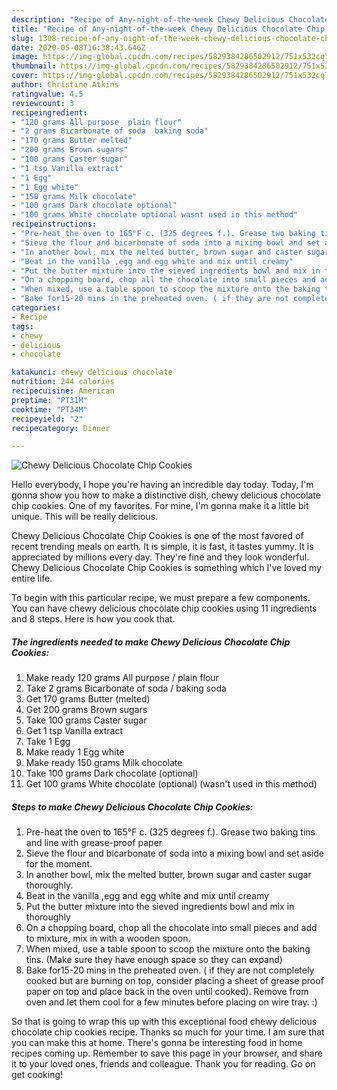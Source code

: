 ```yaml
---
description: "Recipe of Any-night-of-the-week Chewy Delicious Chocolate Chip Cookies"
title: "Recipe of Any-night-of-the-week Chewy Delicious Chocolate Chip Cookies"
slug: 1308-recipe-of-any-night-of-the-week-chewy-delicious-chocolate-chip-cookies
date: 2020-05-08T16:38:43.646Z
image: https://img-global.cpcdn.com/recipes/5829384286502912/751x532cq70/chewy-delicious-chocolate-chip-cookies-recipe-main-photo.jpg
thumbnail: https://img-global.cpcdn.com/recipes/5829384286502912/751x532cq70/chewy-delicious-chocolate-chip-cookies-recipe-main-photo.jpg
cover: https://img-global.cpcdn.com/recipes/5829384286502912/751x532cq70/chewy-delicious-chocolate-chip-cookies-recipe-main-photo.jpg
author: Christine Atkins
ratingvalue: 4.5
reviewcount: 3
recipeingredient:
- "120 grams All purpose  plain flour"
- "2 grams Bicarbonate of soda  baking soda"
- "170 grams Butter melted"
- "200 grams Brown sugars"
- "100 grams Caster sugar"
- "1 tsp Vanilla extract"
- "1 Egg"
- "1 Egg white"
- "150 grams Milk chocolate"
- "100 grams Dark chocolate optional"
- "100 grams White chocolate optional wasnt used in this method"
recipeinstructions:
- "Pre-heat the oven to 165°F c. (325 degrees f.). Grease two baking tins and line with grease-proof paper"
- "Sieve the flour and bicarbonate of soda into a mixing bowl and set aside for the moment."
- "In another bowl, mix the melted butter, brown sugar and caster sugar thoroughly."
- "Beat in the vanilla ,egg and egg white and mix until creamy"
- "Put the butter mixture into the sieved ingredients bowl and mix in thoroughly"
- "On a chopping board, chop all the chocolate into small pieces and add to mixture, mix in with a wooden spoon."
- "When mixed, use a table spoon to scoop the mixture onto the baking tins. (Make sure they have enough space so they can expand)"
- "Bake for15-20 mins in the preheated oven. ( if they are not completely cooked but are burning on top, consider placing a sheet of grease proof paper on top and place back in the oven until cooked). Remove from oven and let them cool for a few minutes before placing on wire tray. :)"
categories:
- Recipe
tags:
- chewy
- delicious
- chocolate

katakunci: chewy delicious chocolate 
nutrition: 244 calories
recipecuisine: American
preptime: "PT31M"
cooktime: "PT34M"
recipeyield: "2"
recipecategory: Dinner

---
```



![Chewy Delicious Chocolate Chip Cookies](https://img-global.cpcdn.com/recipes/5829384286502912/751x532cq70/chewy-delicious-chocolate-chip-cookies-recipe-main-photo.jpg)

Hello everybody, I hope you're having an incredible day today. Today, I'm gonna show you how to make a distinctive dish, chewy delicious chocolate chip cookies. One of my favorites. For mine, I'm gonna make it a little bit unique. This will be really delicious.

Chewy Delicious Chocolate Chip Cookies is one of the most favored of recent trending meals on earth. It is simple, it is fast, it tastes yummy. It is appreciated by millions every day. They're fine and they look wonderful. Chewy Delicious Chocolate Chip Cookies is something which I've loved my entire life.




To begin with this particular recipe, we must prepare a few components. You can have chewy delicious chocolate chip cookies using 11 ingredients and 8 steps. Here is how you cook that.

<!--inarticleads1-->

##### The ingredients needed to make Chewy Delicious Chocolate Chip Cookies:

1. Make ready 120 grams All purpose / plain flour
1. Take 2 grams Bicarbonate of soda / baking soda
1. Get 170 grams Butter (melted)
1. Get 200 grams Brown sugars
1. Take 100 grams Caster sugar
1. Get 1 tsp Vanilla extract
1. Take 1 Egg
1. Make ready 1 Egg white
1. Make ready 150 grams Milk chocolate
1. Take 100 grams Dark chocolate (optional)
1. Get 100 grams White chocolate (optional) (wasn&#39;t used in this method)




<!--inarticleads2-->

##### Steps to make Chewy Delicious Chocolate Chip Cookies:

1. Pre-heat the oven to 165°F c. (325 degrees f.). Grease two baking tins and line with grease-proof paper
1. Sieve the flour and bicarbonate of soda into a mixing bowl and set aside for the moment.
1. In another bowl, mix the melted butter, brown sugar and caster sugar thoroughly.
1. Beat in the vanilla ,egg and egg white and mix until creamy
1. Put the butter mixture into the sieved ingredients bowl and mix in thoroughly
1. On a chopping board, chop all the chocolate into small pieces and add to mixture, mix in with a wooden spoon.
1. When mixed, use a table spoon to scoop the mixture onto the baking tins. (Make sure they have enough space so they can expand)
1. Bake for15-20 mins in the preheated oven. ( if they are not completely cooked but are burning on top, consider placing a sheet of grease proof paper on top and place back in the oven until cooked). Remove from oven and let them cool for a few minutes before placing on wire tray. :)




So that is going to wrap this up with this exceptional food chewy delicious chocolate chip cookies recipe. Thanks so much for your time. I am sure that you can make this at home. There's gonna be interesting food in home recipes coming up. Remember to save this page in your browser, and share it to your loved ones, friends and colleague. Thank you for reading. Go on get cooking!
